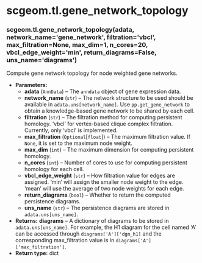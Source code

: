 # scgeom.tl.gene_network_topology

### scgeom.tl.gene_network_topology(adata, network_name='gene_network', filtration='vbcl', max_filtration=None, max_dim=1, n_cores=20, vbcl_edge_weight='min', return_diagrams=False, uns_name='diagrams')

Compute gene network topology for node weighted gene networks.

* **Parameters:**
  * **adata** (`AnnData`) – The `anndata` object of gene expression data.
  * **network_name** (`str`) – The network structure to be used should be available in `adata.uns[network_name]`. Use `pp.get_gene_network` to obtain a knowledge-based gene network to be shared by each cell.
  * **filtration** (`str`) – The filtration method for computing persistent homology. ‘vbcl’ for vertex-based clique complex filtration. Currently, only ‘vbcl’ is implemented.
  * **max_filtration** (`Optional`[`float`]) – The maximum filtration value. If `None`, it is set to the maximum node weight.
  * **max_dim** (`int`) – The maximum dimension for computing persistent homology.
  * **n_cores** (`int`) – Number of cores to use for computing persistent homology for each cell.
  * **vbcl_edge_weight** (`str`) – How filtration value for edges are assigned.
    ‘min’ will assign the smaller node weight to the edge.
    ‘mean’ will use the average of two node weights for each edge.
  * **return_diagrams** (`bool`) – Whether to return the computed persistence diagrams.
  * **uns_name** (`str`) – The persistence diagrams are stored in `adata.uns[uns_name]`.
* **Returns:**
  **diagrams** – A dictionary of diagrams to be stored in `adata.uns[uns_name]`.
  For example, the H1 diagram for the cell named ‘A’ can be accessed through `diagrams['A']['dgm_h1]`
  and the corresponding max_filtration value is in `diagrams['A']['max_filtration']`.
* **Return type:**
  dict
